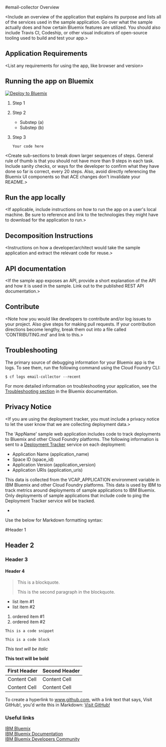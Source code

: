 #email-collector Overview

<Include an overview of the application that explains its purpose and lists all of the services used in the sample application. Go over what the sample actually does and how certain Bluemix features are utilized. You should also include Travis CI, Codeship, or other visual indicators of open-source tooling used to build and test your app.>

## Application Requirements
<List any requirements for using the app, like browser and version>

## Running the app on Bluemix
<Either add a Deploy to Bluemix button or include detailed insructions on how to deploy the app to Bluemix after cloning the repo. You should assume the user has little to no Bluemix experience and provide as much detail as possible in the steps.>

[![Deploy to Bluemix](https://bluemix.net/deploy/button.png)](https://bluemix.net/deploy)

1. Step 1
 
2. Step 2
	* Substep (a)
	* Substep (b)
3. Step 3

	```
	Your code here
	```

<Create sub-sections to break down larger sequences of steps. General rule of thumb is that you should not have more than 9 steps in each task. Include sanity checks, or ways for the developer to confirm what they have done so far is correct, every 20 steps. Also, avoid directly referencing the Bluemix UI components so that ACE changes don't invalidate your README.>

## Run the app locally
<If applicable, include instructions on how to run the app on a user's local machine. Be sure to reference and link to the technologies they might have to download for the application to run.>

## Decomposition Instructions
<Instructions on how a developer/architect would take the sample application and extract the relevant code for reuse.>

## API documentation
<If the sample app exposes an API, provide a short explanation of the API and how it is used in the sample. Link out to the published REST API documentation.>

## Contribute
<Note how you would like developers to contribute and/or log issues to your project. Also give steps for making pull requests. If your contribution directions become lengthy, break them out into a file called ‘CONTRIBUTING.md’ and link to this.>

## Troubleshooting

The primary source of debugging information for your Bluemix app is the logs. To see them, run the following command using the Cloud Foundry CLI:

  ```
  $ cf logs email-collector --recent
  ```
For more detailed information on troubleshooting your application, see the [Troubleshooting section](https://www.ng.bluemix.net/docs/troubleshoot/tr.html) in the Bluemix documentation.

## Privacy Notice
<If you are using the deployment tracker, you must include a privacy notice to let the user know that we are collecting deployment data.>

The 'AppName' sample web application includes code to track deployments to Bluemix and other Cloud Foundry platforms. The following information is sent to a [Deployment Tracker](https://github.com/cloudant-labs/deployment-tracker) service on each deployment:

* Application Name (application_name)
* Space ID (space_id)
* Application Version (application_version)
* Application URIs (application_uris)

This data is collected from the VCAP_APPLICATION environment variable in IBM Bluemix and other Cloud Foundry platforms. This data is used by IBM to track metrics around deployments of sample applications to IBM Bluemix. Only deployments of sample applications that include code to ping the Deployment Tracker service will be tracked.

<Include info on how to remove the deployment tracker from your app here.>

-
Use the below for Markdown formatting syntax:

#Header 1
## Header 2
### Header 3
#### Header 4

> This is a blockquote.
> 
> This is the second paragraph in the blockquote.

* list item #1
* list item #2

1. ordered item #1
2. ordered item #2

`This is a code snippet`

```
This is a code block
```

*This text will be italic*

**This text will be bold**

First Header  | Second Header
------------- | -------------
Content Cell  | Content Cell
Content Cell  | Content Cell 

To create a hyperlink to www.github.com, with a link text that says, Visit GitHub!, you'd write this in Markdown: [Visit GitHub!](www.github.com)

### Useful links
[IBM Bluemix](https://bluemix.net/)  
[IBM  Bluemix Documentation](https://www.ng.bluemix.net/docs/)  
[IBM Bluemix Developers Community](http://developer.ibm.com/bluemix)
